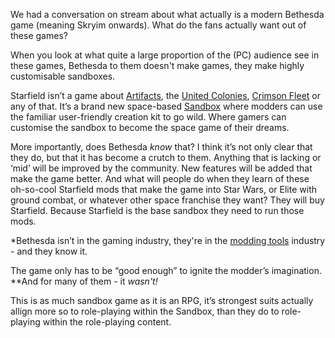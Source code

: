 
We had a conversation on stream about what actually is a modern Bethesda game (meaning Skryim onwards). What do the fans actually want out of these games?

When you look at what quite a large proportion of the (PC) audience see in these games, Bethesda to them doesn't make games, they make highly customisable sandboxes. 

Starfield isn’t a game about [Artifacts](artifacts.md), the [United Colonies](United%20Colonies.md), [Crimson Fleet](Crimson%20Fleet.md) or any of that. It’s a brand new space-based [Sandbox](Sandbox.md) where modders can use the familiar user-friendly creation kit to go wild. Where gamers can customise the sandbox to become the space game of their dreams.

More importantly, does Bethesda *know* that? I think it’s not only clear that they do, but that it has become a crutch to them. Anything that is lacking or ‘mid’ will be improved by the community. New features will be added that make the game better. And what will people do when they learn of these oh-so-cool Starfield mods that make the game into Star Wars, or Elite with ground combat, or whatever other space franchise they want? They will buy Starfield. Because Starfield is the base sandbox they need to run those mods.

*Bethesda isn’t in the gaming industry, they're in the [modding tools](Reliance%20on%20Mods.md) industry - and they know it.

The game only has to be “good enough” to ignite the modder’s imagination.
	**And for many of them - it *wasn't!* 

This is as much sandbox game as it is an RPG, it’s strongest suits actually allign more so to role-playing within the Sandbox, than they do to role-playing within the role-playing content.